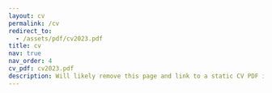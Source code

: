 ```yaml
---
layout: cv
permalink: /cv
redirect_to:
  - /assets/pdf/cv2023.pdf
title: cv
nav: true
nav_order: 4
cv_pdf: cv2023.pdf
description: Will likely remove this page and link to a static CV PDF instead. This is a description of the page. You can modify it in 'pages/_cv.md'. You can also change or remove the top pdf download button.
---
```

